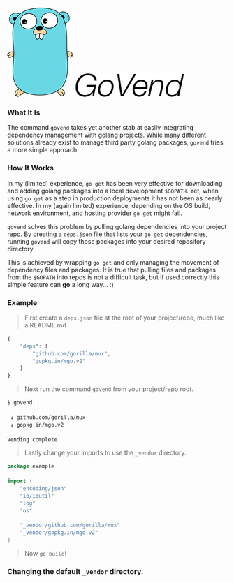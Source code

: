 ![Golang Gopher](./images/small-gopher.png) ![GoVend](./images/govend.png)

### What It Is

The command `govend` takes yet another stab at easily integrating dependency management with golang projects. While many different solutions already exist to manage third party golang packages, `govend` tries a more simple approach.

### How It Works

In my (limited) experience, `go get` has been very effective for downloading and adding golang packages into a local development `$GOPATH`. Yet, when using `go get` as a step in production deployments it has not been as nearly effective. In my (again limited) experience, depending on the OS build, network environment, and hosting provider `go get` might fail.

`govend` solves this problem by pulling golang dependencies into your project repo. By creating a `deps.json` file that lists your `go get` dependencies, running `govend` will copy those packages into your desired repository directory.

This is achieved by wrapping `go get` and only managing the movement of dependency files and packages. It is true that pulling files and packages from the `$GOPATH` into repos is not a difficult task, but if used correctly this simple feature can **go** a long way... :)

### Example

> First create a `deps.json` file at the root of your project/repo, much like a README.md.

```javascript
{
    "deps": [
        "github.com/gorilla/mux",
        "gopkg.in/mgo.v2"
    ]
}
```

> Next run the command `govend` from your project/repo root.

```bash
$ govend

 ↓ github.com/gorilla/mux
 ↓ gopkg.in/mgo.v2

Vending complete
```

> Lastly change your imports to use the `_vendor` directory.

```go
package example

import (
	"encoding/json"
	"io/ioutil"
	"log"
	"os"

	"_vendor/github.com/gorilla/mux"
	"_vendor/gopkg.in/mgo.v2"
)
```

> Now `go build`!

### Changing the default `_vendor` directory.
